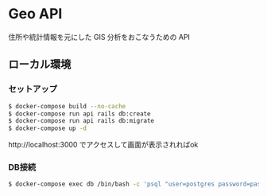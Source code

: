 # Geo API

住所や統計情報を元にした GIS 分析をおこなうための API
## ローカル環境

### セットアップ

```bash
$ docker-compose build --no-cache
$ docker-compose run api rails db:create
$ docker-compose run api rails db:migrate
$ docker-compose up -d
```

http://localhost:3000 でアクセスして画面が表示されればok

### DB接続

```bash
$ docker-compose exec db /bin/bash -c 'psql "user=postgres password=password dbname=geo"'
```